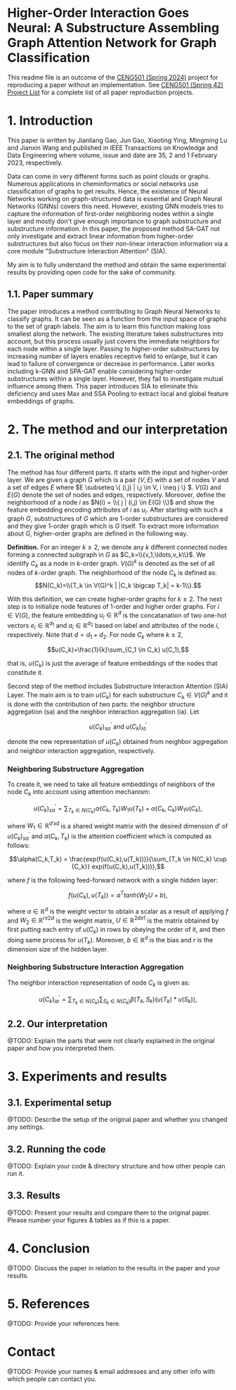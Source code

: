 # Higher-Order Interaction Goes Neural: A Substructure Assembling Graph Attention Network for Graph Classification

This readme file is an outcome of the [CENG501 (Spring 2024)](https://ceng.metu.edu.tr/~skalkan/DL/) project for reproducing a paper without an implementation. See [CENG501 (Spring 42) Project List](https://github.com/CENG501-Projects/CENG501-Fall2024) for a complete list of all paper reproduction projects.

# 1. Introduction

This paper is written by Jianliang Gao, Jun Gao, Xiaoting Ying, Mingming Lu and Jianxin Wang and published in IEEE Transactions on Knowledge and Data Engineering where volume, issue and date are 35, 2 and 1 February 2023, respectively. 

Data can come in very different forms such as point clouds or graphs. Numerous applications in cheminformatics or social networks use classification of graphs to get results. Hence, the existence of Neural Networks working on graph-structured data is essential and Graph Neural Networks (GNNs) covers this need. However, existing GNN models tries to capture the information of first-order neighboring nodes within a single layer and mostly don't give enough importance to graph substructure and substructure information. In this paper, the proposed method SA-GAT not only investigate and extract linear information from higher-order substructures but also focus on their non-linear interaction information via a core module "Substructure Interaction Attention" (SIA). 

My aim is to fully understand the method and obtain the same experimental results by providing open code for the sake of community.

## 1.1. Paper summary

The paper introduces a method contributing to Graph Neural Networks to classify graphs. It can be seen as a function from the input space of graphs to the set of graph labels. The aim is to learn this function making loss smallest along the network. The existing literature takes substructures into account, but this process usually just covers the immediate neighbors for each node within a single layer. Passing to higher-order substructures by increasing number of layers enables receptive field to enlarge, but it can lead to failure of convergence or decrease in performance. Later works including k-GNN and SPA-GAT enable considering higher-order substructures within a single layer. However, they fail to investigate mutual influence among them. This paper introduces SIA to eliminate this deficiency and uses Max and SSA Pooling to extract local and global feature embeddings of graphs.

# 2. The method and our interpretation

## 2.1. The original method

The method has four different parts. It starts with the input and higher-order layer. We are given a graph $G$ which is a pair $(V,E)$ with a set of nodes $V$ and a set of edges $E$ where $E \subseteq \\{ (i,j) | i,j \in V, i \neq j \\} $. $V(G)$ and $E(G)$ denote the set of nodes and edges, respectively. Moreover, define the neighborhood of a node $i$ as $N(i) = \\{ j | (i,j) \in E(G) \\}$ and show the feature embedding encoding attributes of $i$ as $u_i$. After starting with such a graph $G$, substructures of $G$ which are $1$-order substructures are considered and they give $1$-order graph which is $G$ itself. To extract more information about $G$, higher-order graphs are defined in the following way.

**Definition.** For an integer $k \geq 2$, we denote any $k$ different connected nodes forming a connected subgraph in $G$ as $C_k=\\{v_1,\ldots,v_k\\}$. We identify $C_k$ as a node in $k$-order graph. $V(G)^k$ is denoted as the set of all nodes of $k$-order graph. The neighborhood of the node $C_k$ is defined as:
$$N(C_k)=\\{T_k \in V(G)^k | |C_k \bigcap T_k| = k-1\\}.$$

With this definition, we can create higher-order graphs for $k \geq 2$. The next step is to initialize node features of 1-order and higher order graphs. For $i \in V(G)$, the feature embedding $u_i \in ℝ^d$ is the concatanation of two one-hot vectors $e_i \in ℝ^{d_1}$ and $a_i \in ℝ^{d_2}$ based on label and attributes of the node $i$, respectively. Note that $d=d_1+d_2$. For node $C_k$ where $k \geq 2$,

```math
u(C_k)=\frac{1}{k}\sum_{C_1 \in C_k} u(C_1),
```
that is, $u(C_k)$ is just the average of feature embeddings of the nodes that constitute it.

Second step of the method includes Substructure Interaction Attention (SIA) Layer. The main aim is to train $u(C_k)$ for each substructure $C_k \in V(G)^k$ and it is done with the contribution of two parts: the neighbor structure aggregation (sa) and the neighbor interaction aggregation (ia). Let

```math 
u(C_k)^{'}_{sa} \textrm{ and } u(C_k)^{'}_{ia}
```

denote the new representation of $u(C_k)$ obtained from neighbor aggregation and neighbor interaction aggregation, respectively.

### Neighboring Substructure Aggregation

To create it, we need to take all feature embeddings of neighbors of the node $C_k$ into account using attention mechanism:

```math 
u(C_k)^{'}_{sa} = \sum_{T_k \in N(C_k)} \alpha(C_k,T_k) W_1 u(T_k) + \alpha(C_k,C_k) W_1 u(C_k),
```

where $W_1 \in ℝ^{d' x d}$ is a shared weight matrix with the desired dimension $d'$ of $u(C_k)^{'}_{sa}$ and $\alpha(C_k,T_k)$ is the attention coefficient which is computed as follows:

```math 
\alpha(C_k,T_k) = \frac{exp(f(u(C_k),u(T_k)))}{\sum_{T_k \in N(C_k) \cup {C_k}} exp(f(u(C_k),u(T_k)))},
```

where $f$ is the following feed-forward network with a single hidden layer:

```math 
f(u(C_k),u(T_k))= a^{T} tanh(W_2U+b),
```

where $a \in ℝ^d$ is the weight vector to obtain a scalar as a result of applying $f$ and $W_2 \in ℝ^{r x 2d}$ is the weight matrix, $U \in ℝ^{2d x 1}$ is the matrix obtained by first putting each entry of $u(C_k)$ in rows by obeying the order of it, and then doing same process for $u(T_k)$. Moreover, $b \in ℝ^d$ is the bias and $r$ is the dimension size of the hidden layer.

### Neighboring Substructure Interaction Aggregation

The neighbor interaction representation of node $C_k$ is given as:

```math 
u(C_k)^{'}_{ia} = \sum_{T_k \in N(C_k)} \sum_{S_k \in N(C_k)} \beta(T_k,S_k)(u(T_k)*u(S_k)),
```

## 2.2. Our interpretation

@TODO: Explain the parts that were not clearly explained in the original paper and how you interpreted them.

# 3. Experiments and results

## 3.1. Experimental setup

@TODO: Describe the setup of the original paper and whether you changed any settings.

## 3.2. Running the code

@TODO: Explain your code & directory structure and how other people can run it.

## 3.3. Results

@TODO: Present your results and compare them to the original paper. Please number your figures & tables as if this is a paper.

# 4. Conclusion

@TODO: Discuss the paper in relation to the results in the paper and your results.

# 5. References

@TODO: Provide your references here.

# Contact

@TODO: Provide your names & email addresses and any other info with which people can contact you.
